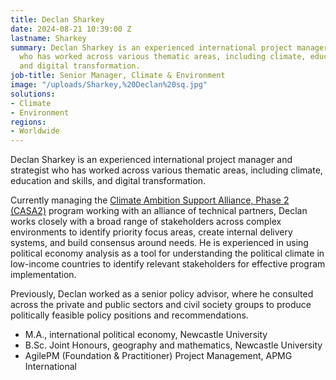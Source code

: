 ```yaml
---
title: Declan Sharkey
date: 2024-08-21 10:39:00 Z
lastname: Sharkey
summary: Declan Sharkey is an experienced international project manager and strategist
  who has worked across various thematic areas, including climate, education and skills,
  and digital transformation.
job-title: Senior Manager, Climate & Environment
image: "/uploads/Sharkey,%20Declan%20sq.jpg"
solutions:
- Climate
- Environment
regions:
- Worldwide
---
```


Declan Sharkey is an experienced international project manager and strategist who has worked across various thematic areas, including climate, education and skills, and digital transformation. 

Currently managing the [Climate Ambition Support Alliance, Phase 2 (CASA2)](https://www.dai.com/our-work/projects/worldwide-climate-ambition-support-alliance-phase-2-casa2) program working with an alliance of technical partners, Declan works closely with a broad range of stakeholders across complex environments to identify priority focus areas, create internal delivery systems, and build consensus around needs. He is experienced in using political economy analysis as a tool for understanding the political climate in low-income countries to identify relevant stakeholders for effective program implementation.

Previously, Declan worked as a senior policy advisor, where he consulted across the private and public sectors and civil society groups to produce politically feasible policy positions and recommendations. 

* M.A., international political economy, Newcastle University
* B.Sc. Joint Honours, geography and mathematics, Newcastle University
* AgilePM (Foundation & Practitioner) Project Management, APMG International